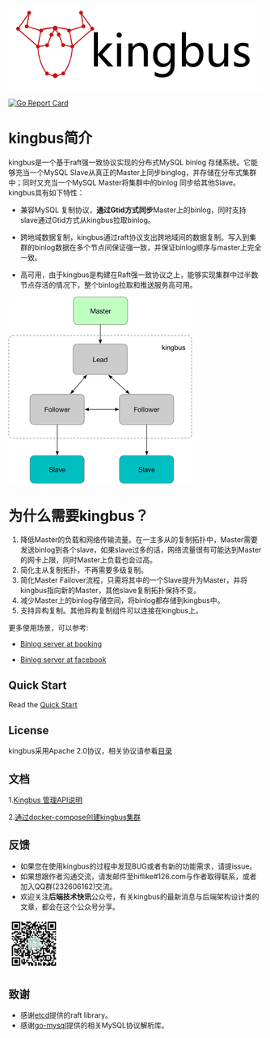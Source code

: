 ![](docs/img/kingbus_logo.png)

[![Go Report Card](https://goreportcard.com/badge/github.com/flike/kingbus)](https://goreportcard.com/report/github.com/flike/kingbus)

# kingbus简介

kingbus是一个基于raft强一致协议实现的分布式MySQL binlog 存储系统。它能够充当一个MySQL Slave从真正的Master上同步binglog，并存储在分布式集群中；同时又充当一个MySQL Master将集群中的binlog 同步给其他Slave。kingbus具有如下特性：

* 兼容MySQL 复制协议，**通过Gtid方式同步**Master上的binlog，同时支持slave通过Gtid方式从kingbus拉取binlog。

* 跨地域数据复制，kingbus通过raft协议支出跨地域间的数据复制。写入到集群的binlog数据在多个节点间保证强一致，并保证binlog顺序与master上完全一致。

* 高可用，由于kingbus是构建在Raft强一致协议之上，能够实现集群中过半数节点存活的情况下，整个binlog拉取和推送服务高可用。

![](docs/img/kingbus_arch.png)

# 为什么需要kingbus？

1. 降低Master的负载和网络传输流量。在一主多从的复制拓扑中，Master需要发送binlog到各个slave，如果slave过多的话，网络流量很有可能达到Master的网卡上限，同时Master上负载也会过高。
2. 简化主从复制拓扑，不再需要多级复制。
3. 简化Master Failover流程，只需将其中的一个Slave提升为Master，并将kingbus指向新的Master，其他slave复制拓扑保持不变。
4. 减少Master上的binlog存储空间，将binlog都存储到kingbus中。
5. 支持异构复制。其他异构复制组件可以连接在kingbus上。

更多使用场景，可以参考:

* [Binlog server at booking](https://medium.com/booking-com-infrastructure/mysql-slave-scaling-and-more-a09d88713a20)

* [Binlog server at facebook](docs/binlog_server_at_fackbook.pdf)

## Quick Start

Read the [Quick Start](docs/cn/quick_start.md)

## License

kingbus采用Apache 2.0协议，相关协议请参看[目录](LICENSES)

## 文档

1.[Kingbus 管理API说明](docs/cn/admin_api.md)

2.[通过docker-compose创建kingbus集群](docs/cn/docker_compose.md)

## 反馈

* 如果您在使用kingbus的过程中发现BUG或者有新的功能需求，请提issue。
* 如果想跟作者沟通交流，请发邮件至hiflike#126.com与作者取得联系，或者加入QQ群(232606162)交流。
* 欢迎关注**后端技术快讯**公众号，有关kingbus的最新消息与后端架构设计类的文章，都会在这个公众号分享。

<img src="docs/img/wechat_pic.png" width="20%" height="20%">

## 致谢

- 感谢[etcd](https://github.com/etcd-io/etcd/tree/master/raft)提供的raft library。
- 感谢[go-mysql](https://github.com/siddontang/go-mysql)提供的相关MySQL协议解析库。